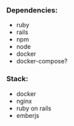 ### Dependencies:

- ruby
- rails
- npm
- node
- docker
- docker-compose?

### Stack:

- docker
- nginx
- ruby on rails
- emberjs
